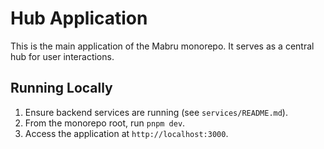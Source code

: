 # Hub Application

This is the main application of the Mabru monorepo. It serves as a central hub for user interactions.

## Running Locally

1.  Ensure backend services are running (see `services/README.md`).
2.  From the monorepo root, run `pnpm dev`.
3.  Access the application at `http://localhost:3000`.